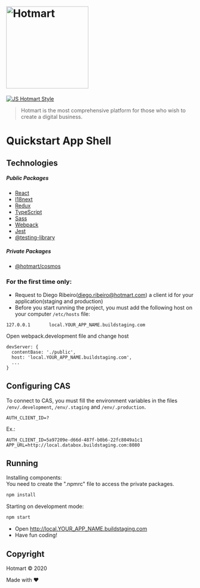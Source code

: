 # <img src="https://app-vlc.hotmart.com/images/icons/hotmart-logo.svg" alt="Hotmart" width="220">

[![JS Hotmart Style](https://img.shields.io/badge/code%20style-hotmart-F04E23.svg)](https://www.npmjs.com/package/eslint-config-hotmart)

> Hotmart is the most comprehensive platform for those who wish to create a digital business.

# Quickstart App Shell

## Technologies

##### Public Packages
* [React](https://github.com/facebook/react)
* [I18next](https://www.i18next.com)
* [Redux](https://redux.js.org)
* [TypeScript](https://github.com/microsoft/TypeScript)
* [Sass](https://sass-lang.com)
* [Webpack](https://webpack.js.org)
* [Jest](https://jestjs.io)
* [@testing-library](https://testing-library.com)

##### Private Packages
* [@hotmart/cosmos](https://github.com/Hotmart-Org/cosmos)

### For the first time only:

* Request to Diego Ribeiro(diego.ribeiro@hotmart.com) a client id for your application(staging and production)
* Before you start running the project, you must add the following host on your computer `/etc/hosts` file:
```
127.0.0.1       local.YOUR_APP_NAME.buildstaging.com
```

Open webpack.development file and change host
```
devServer: {
  contentBase: './public',
  host: 'local.YOUR_APP_NAME.buildstaging.com',
  ...
}
```

## Configuring CAS

To connect to CAS, you must fill the environment variables in the files 
`/env/.development`, `/env/.staging` and `/env/.production`.

```
AUTH_CLIENT_ID=?
```

Ex.:
```
AUTH_CLIENT_ID=5a97209e-d66d-487f-b0b6-22fc8049a1c1
APP_URL=http://local.databox.buildstaging.com:8080
```

## Running

Installing components: <br />
You need to create the ".npmrc" file to access the private packages.

```sh
npm install
```

Starting on development mode:

```sh
npm start
```

* Open http://local.YOUR_APP_NAME.buildstaging.com
* Have fun coding!

## Copyright
Hotmart &copy; 2020

Made with ❤
